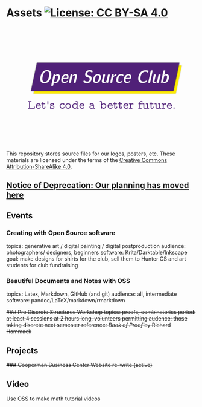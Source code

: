 # Assets [![License: CC BY-SA 4.0](https://img.shields.io/badge/License-CC%20BY--SA%204.0-lightgrey.svg)](https://creativecommons.org/licenses/by-sa/4.0/)

![](logos/2020-01/horizontal-stripe-hunter-colors_wide_future-tagline.png)

This repository stores source files for our logos, posters, etc. These materials are licensed under the terms of the [Creative Commons Attribution-ShareAlike 4.0](https://creativecommons.org/licenses/by-sa/4.0/legalcode). 


[Notice of Deprecation: Our planning has moved here](https://github.com/orgs/Hunter-Open-Source-Club/projects/2)
---


## Events

### Creating with Open Source software
topics: generative art / digital painting / digital postproduction
audience: photographers/ designers, beginners
software: Krita/Darktable/Inkscape
goal: make designs for shirts for the club, sell them to Hunter CS and art students for club fundraising

### Beautiful Documents and Notes with OSS
topics: Latex, Markdown, GitHub (and git)
audience: all, intermediate
software: pandoc/LaTeX/markdown/rmarkdown

~~### Pre Discrete Structures Workshop
topics: proofs, combinatorics
period: at least 4 sessions at 2 hours long, volunteers permitting
audence: those taking discrete next semester
reference: _Book of Proof_ by Richard Hammack~~


## Projects

~~### Cooperman Business Center Website re-write (active)~~

## Video

Use OSS to make math tutorial videos
